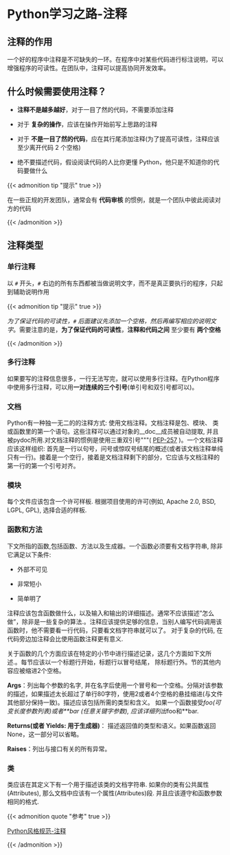 # Python学习之路-注释


## 注释的作用

一个好的程序中注释是不可缺失的一环。在程序中对某些代码进行标注说明，可以增强程序的可读性。在团队中，注释可以提高协同开发效率。

## 什么时候需要使用注释？

- **注释不是越多越好**，对于一目了然的代码，不需要添加注释

- 对于 **复杂的操作**，应该在操作开始前写上思路的注释

- 对于 **不是一目了然的代码**，应在其行尾添加注释(为了提高可读性，注释应该至少离开代码 2 个空格)

- 绝不要描述代码，假设阅读代码的人比你更懂 Python，他只是不知道你的代码要做什么

{{< admonition tip "提示" true >}}

在一些正规的开发团队，通常会有 **代码审核** 的惯例，就是一个团队中彼此阅读对方的代码

{{< /admonition >}}

## 注释类型

### 单行注释

以 `#` 开头，`#` 右边的所有东西都被当做说明文字，而不是真正要执行的程序，只起到辅助说明作用

{{< admonition tip "提示" true >}}

*为了保证代码的可读性，*`#` *后面建议先添加一个空格，然后再编写相应的说明文字*。需要注意的是，**为了保证代码的可读性**，**注释和代码之间** 至少要有 **两个空格**

{{< /admonition >}}

### 多行注释

如果要写的注释信息很多，一行无法写完，就可以使用多行注释。在Python程序中使用多行注释，可以用**一对连续的三个引号**(单引号和双引号都可以)。

### 文档

Python有一种独一无二的的注释方式: 使用文档注释。文档注释是包、模块、 类或函数里的第一个语句。这些注释可以通过对象的\_\_doc\_\_成员被自动提取, 并且被pydoc所用.对文档注释的惯例是使用三重双引号"""( [PEP-257](http://www.python.org/dev/peps/pep-0257/) )。一个文档注释应该这样组织: 首先是一行以句号，问号或惊叹号结尾的概述(或者该文档注释单纯只有一行)。接着是一个空行，接着是文档注释剩下的部分，它应该与文档注释的第一行的第一个引号对齐。

### 模块

每个文件应该包含一个许可样板. 根据项目使用的许可(例如, Apache 2.0, BSD, LGPL, GPL), 选择合适的样板.

### 函数和方法

下文所指的函数,包括函数、方法以及生成器。一个函数必须要有文档字符串, 除非它满足以下条件:

- 外部不可见

- 非常短小

- 简单明了

注释应该包含函数做什么，以及输入和输出的详细描述。通常不应该描述”怎么做”，除非是一些复杂的算法.。注释应该提供足够的信息，当别人编写代码调用该函数时，他不需要看一行代码，只要看文档字符串就可以了。 对于复杂的代码, 在代码旁边加注释会比使用函数注释更有意义.

关于函数的几个方面应该在特定的小节中进行描述记录，这几个方面如下文所述.。每节应该以一个标题行开始，标题行以冒号结尾， 除标题行外。节的其他内容应被缩进2个空格。

**Args**：列出每个参数的名字, 并在名字后使用一个冒号和一个空格。分隔对该参数的描述，如果描述太长超过了单行80字符，使用2或者4个空格的悬挂缩进(与文件其他部分保持一致)。描述应该包括所需的类型和含义。 如果一个函数接受*foo(可变长度参数列表)或者**bar (任意关键字参数), 应该详细列出*foo和**bar.

**Returns(或者 Yields: 用于生成器)**： 描述返回值的类型和语义。如果函数返回None，这一部分可以省略。

**Raises**：列出与接口有关的所有异常。

### 类

类应该在其定义下有一个用于描述该类的文档字符串. 如果你的类有公共属性(Attributes), 那么文档中应该有一个属性(Attributes)段. 并且应该遵守和函数参数相同的格式.

{{< admonition quote "参考" true >}}

[Python风格规范-注释](https://zh-google-styleguide.readthedocs.io/en/latest/google-python-styleguide/python_style_rules/#comments)

{{< /admonition >}}


